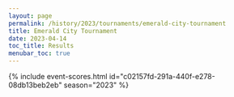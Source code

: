 ```yaml
---
layout: page
permalink: /history/2023/tournaments/emerald-city-tournament
title: Emerald City Tournament
date: 2023-04-14
toc_title: Results
menubar_toc: true
---
```


{% include event-scores.html id="c02157fd-291a-440f-e278-08db13beb2eb" season="2023" %}
